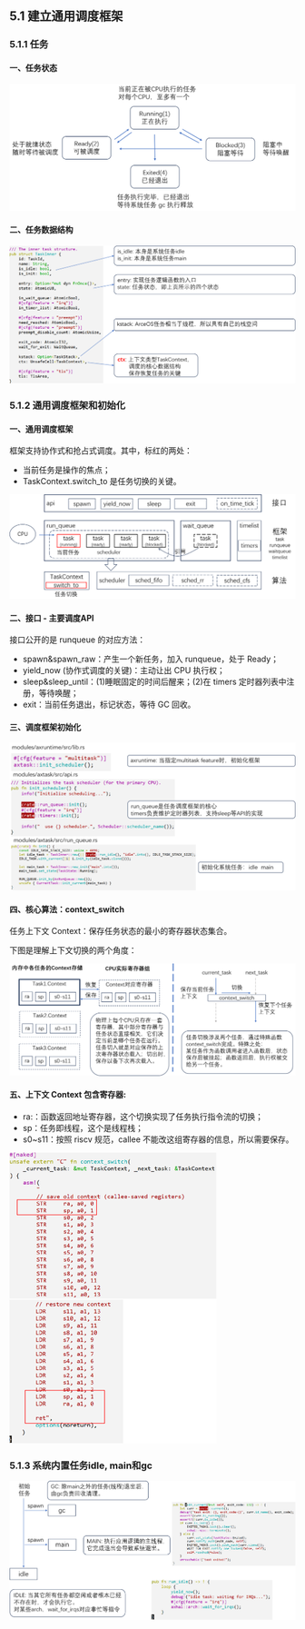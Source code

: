 ## 5.1 建立通用调度框架

### 5.1.1 任务

#### 一、任务状态

![image-20230911094606238](img/img5_1.png)

#### 二、任务数据结构

<img src="./img/img5_2.png" alt="image-20230911094724468" style="zoom:50%;" />

### 5.1.2 通用调度框架和初始化

#### 一、通用调度框架

框架支持协作式和抢占式调度。其中，标红的两处：

- 当前任务是操作的焦点；
- TaskContext.switch_to 是任务切换的关键。

<img src="./img/img5_3.png" alt="image-20230911095148916" style="zoom:50%;" />

#### 二、接口 - 主要调度API

接口公开的是 runqueue 的对应方法：

- spawn&spawn_raw：产生一个新任务，加入 runqueue，处于 Ready；
-  yield_now (协作式调度的关键)：主动让出 CPU 执行权；
-  sleep&sleep_until：(1)睡眠固定的时间后醒来；(2)在 timers 定时器列表中注册，等待唤醒；
-  exit：当前任务退出，标记状态，等待 GC 回收。

#### 三、调度框架初始化

<img src="./img/img5_4.png" alt="image-20230911100020690" style="zoom:50%;" />

#### 四、核心算法：context_switch

任务上下文 Context：保存任务状态的最小的寄存器状态集合。

下图是理解上下文切换的两个角度：

<img src="./img/img5_5.png" alt="image-20230911100211501" style="zoom:50%;" />

#### 五、上下文 Context 包含寄存器:

- ra:：函数返回地址寄存器，这个切换实现了任务执行指令流的切换；
- sp：任务即线程，这个是线程栈；
- s0~s11：按照 riscv 规范，callee 不能改这组寄存器的信息，所以需要保存。

<img src="./img/img5_6.png" alt="image-20230911100633263" style="zoom:50%;" />

### 5.1.3 系统内置任务idle, main和gc

<img src="./img/img5_7.png" alt="image-20230911101154789" style="zoom:50%;" />
